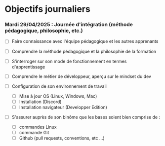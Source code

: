 # Objectifs journaliers

### Mardi 29/04/2025 : Journée d'intégration (méthode pédagogique, philosophie, etc.)


* [ ] Faire connaissance avec l'équipe pédagogique et les autres apprenants
* [ ] Comprendre la méthode pédagogique et la philosophie de la formation
* [ ] S'interroger sur son mode de fonctionnement en termes d'apprentissage
* [ ] Comprendre le métier de développeur, aperçu sur le mindset du dev

* [ ] Configuration de son environnement de travail
  * [ ] Mise à jour OS (Linux, Windows, Mac)
  * [ ] Installation (Discord)
  * [ ] Installation navigateur (Developper Edition)
* [ ] S'assurer auprès de son binôme que les bases soient bien comprise de :
  * [ ] commandes Linux
  * [ ] commande Git
  * [ ] Github (pull requests, conventions, etc …)
